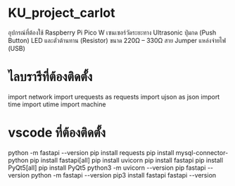 # KU_project_carlot
อุปกรณ์ที่ต้องใช้
Raspberry Pi Pico W
เซนเซอร์วัดระยะทาง Ultrasonic 
ปุ่มกด (Push Button)
LED และตัวต้านทาน (Resistor) ขนาด 220Ω – 330Ω
สาย Jumper
แหล่งจ่ายไฟ (USB)

# ไลบรารีที่ต้องติดตั้ง
import network
import urequests as requests
import ujson as json
import time
import utime
import machine

# vscode ที่ต้องติดตั้ง
python -m fastapi --version
pip install requests
pip install mysql-connector-python
pip install fastapi[all]
pip install uvicorn
pip install fastapi
pip install PyQt5[all]
pip install PyQt5
python3 -m uvicorn --version
pip fastapi --version
python -m fastapi --version
pip3 install fastapi
 fastapi --version
